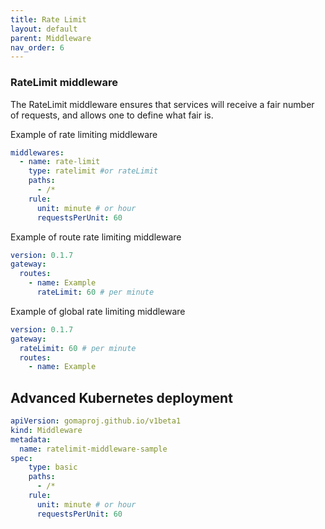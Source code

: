 ```yaml
---
title: Rate Limit
layout: default
parent: Middleware
nav_order: 6
---
```



### RateLimit middleware

The RateLimit middleware ensures that services will receive a fair number of requests, and allows one to define what fair is.

Example of rate limiting middleware

```yaml
middlewares:
  - name: rate-limit
    type: ratelimit #or rateLimit
    paths:
      - /*
    rule:
      unit: minute # or hour
      requestsPerUnit: 60
```

Example of route rate limiting middleware

```yaml
version: 0.1.7
gateway:
  routes:
    - name: Example
      rateLimit: 60 # per minute
```

Example of global rate limiting middleware

```yaml
version: 0.1.7
gateway:
  rateLimit: 60 # per minute
  routes:
    - name: Example
```

## Advanced Kubernetes deployment

```yaml
apiVersion: gomaproj.github.io/v1beta1
kind: Middleware
metadata:
  name: ratelimit-middleware-sample
spec:
    type: basic
    paths:
      - /*
    rule:
      unit: minute # or hour
      requestsPerUnit: 60
```